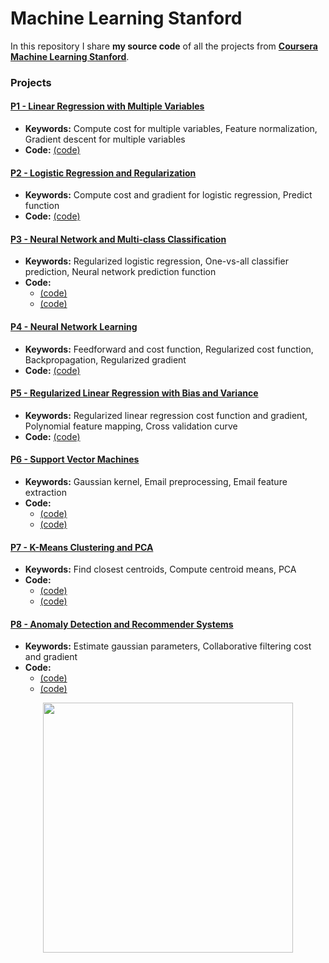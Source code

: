 # Machine Learning Stanford
In this repository I share **my source code** of all the projects from **[Coursera Machine Learning Stanford](https://www.coursera.org/learn/machine-learning/home/welcome)**.

### Projects

#### [P1 - Linear Regression with Multiple Variables](Project_1_Linear_Regression_Multiple_Variables)
 - **Keywords:** Compute cost for multiple variables, Feature normalization, Gradient descent for multiple variables
 - **Code:** <a href="./Project_1_Linear_Regression_Multiple_Variables/machine-learning-ex1/ex1/ex1.m"> (code) </a>
 
#### [P2 - Logistic Regression and Regularization](Project_2_Logistic_Regression_Regularization)
 - **Keywords:** Compute cost and gradient for logistic regression, Predict function
 - **Code:** <a href="./Project_2_Logistic_Regression_Regularization/machine-learning-ex2/ex2/ex2.m"> (code) </a>
 
#### [P3 - Neural Network and Multi-class Classification](Project_3_Neural_Network_Multi_Classification)
 - **Keywords:** Regularized logistic regression, One-vs-all classifier prediction, Neural network prediction function
 - **Code:** 
	- <a href="./Project_3_Neural_Network_Multi_Classification/machine-learning-ex3/ex3/ex3.m"> (code) </a>
	- <a href="./Project_3_Neural_Network_Multi_Classification/machine-learning-ex3/ex3/ex3_nn.m"> (code) </a>
 
#### [P4 - Neural Network Learning](Project_4_Neural_Network_Learning)
 - **Keywords:** Feedforward and cost function, Regularized cost function, Backpropagation, Regularized gradient
 - **Code:** <a href="./Project_4_Neural_Network_Learning/machine-learning-ex4/ex4/ex4.m"> (code) </a>
 
#### [P5 - Regularized Linear Regression with Bias and Variance](Project_5_Regularized_Linear_Regression_and_Bias_Variance)
 - **Keywords:** Regularized linear regression cost function and gradient, Polynomial feature mapping, Cross validation curve
 - **Code:** <a href="./Project_5_Regularized_Linear_Regression_and_Bias_Variance/machine-learning-ex5/ex5/ex5.m"> (code) </a>
 
 #### [P6 - Support Vector Machines](Project_6_Support_Vector_Machines)
 - **Keywords:** Gaussian kernel, Email preprocessing, Email feature extraction
 - **Code:** 
	- <a href="./Project_6_Support_Vector_Machines/machine-learning-ex6/ex6/ex6.m"> (code) </a>
	- <a href="./Project_6_Support_Vector_Machines/machine-learning-ex6/ex6/ex6_spam.m"> (code) </a>

 #### [P7 - K-Means Clustering and PCA](Project_7_K-Means_Clustering_and_PCA)
 - **Keywords:** Find closest centroids, Compute centroid means, PCA
 - **Code:** 
	- <a href="./Project_7_K-Means_Clustering_and_PCA/machine-learning-ex7/ex7/ex7.m"> (code) </a>
	- <a href="./Project_7_K-Means_Clustering_and_PCA/machine-learning-ex7/ex7/ex7_pca.m"> (code) </a>
 
 #### [P8 - Anomaly Detection and Recommender Systems](Project_8_Anomaly_Detection_and_Recommender_Systems)
 - **Keywords:** Estimate gaussian parameters, Collaborative filtering cost and gradient
 - **Code:** 
	- <a href="./Project_8_Anomaly_Detection_and_Recommender_Systems/ex8/ex8.m"> (code) </a>
	- <a href="./Project_8_Anomaly_Detection_and_Recommender_Systems/ex8/ex8_cofi.m"> (code) </a>
 
<p align="center">
  <img src="https://www.skillbyte.de/wp-content/uploads/2016/07/machine_learning.jpg" width="400">
</p>
